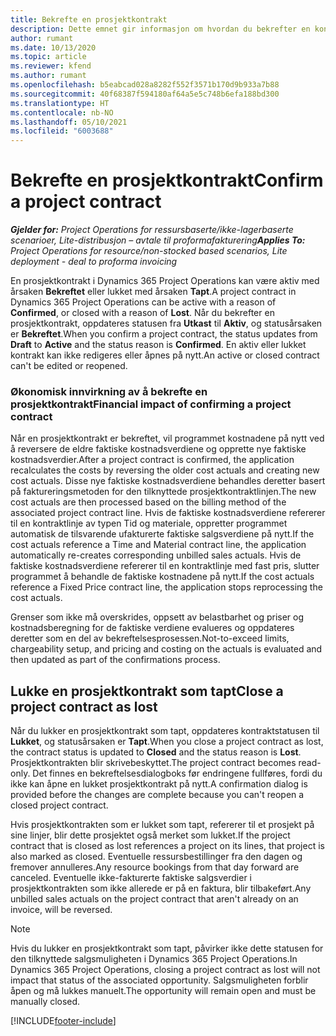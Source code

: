 ```yaml
---
title: Bekrefte en prosjektkontrakt
description: Dette emnet gir informasjon om hvordan du bekrefter en kontrakt i Project Operations.
author: rumant
ms.date: 10/13/2020
ms.topic: article
ms.reviewer: kfend
ms.author: rumant
ms.openlocfilehash: b5eabcad028a8282f552f3571b170d9b933a7b88
ms.sourcegitcommit: 40f68387f594180af64a5e5c748b6efa188bd300
ms.translationtype: HT
ms.contentlocale: nb-NO
ms.lasthandoff: 05/10/2021
ms.locfileid: "6003688"
---
```

# <a name="confirm-a-project-contract"></a><span data-ttu-id="659a3-103">Bekrefte en prosjektkontrakt</span><span class="sxs-lookup"><span data-stu-id="659a3-103">Confirm a project contract</span></span>

<span data-ttu-id="659a3-104">_**Gjelder for:** Project Operations for ressursbaserte/ikke-lagerbaserte scenarioer, Lite-distribusjon – avtale til proformafakturering_</span><span class="sxs-lookup"><span data-stu-id="659a3-104">_**Applies To:** Project Operations for resource/non-stocked based scenarios, Lite deployment - deal to proforma invoicing_</span></span>

<span data-ttu-id="659a3-105">En prosjektkontrakt i Dynamics 365 Project Operations kan være aktiv med årsaken **Bekreftet** eller lukket med årsaken **Tapt**.</span><span class="sxs-lookup"><span data-stu-id="659a3-105">A project contract in Dynamics 365 Project Operations can be active with a reason of **Confirmed**, or closed with a reason of **Lost**.</span></span> <span data-ttu-id="659a3-106">Når du bekrefter en prosjektkontrakt, oppdateres statusen fra **Utkast** til **Aktiv**, og statusårsaken er **Bekreftet**.</span><span class="sxs-lookup"><span data-stu-id="659a3-106">When you confirm a project contract, the status updates from **Draft** to **Active** and the status reason is **Confirmed**.</span></span> <span data-ttu-id="659a3-107">En aktiv eller lukket kontrakt kan ikke redigeres eller åpnes på nytt.</span><span class="sxs-lookup"><span data-stu-id="659a3-107">An active or closed contract can't be edited or reopened.</span></span> 

### <a name="financial-impact-of-confirming-a-project-contract"></a><span data-ttu-id="659a3-108">Økonomisk innvirkning av å bekrefte en prosjektkontrakt</span><span class="sxs-lookup"><span data-stu-id="659a3-108">Financial impact of confirming a project contract</span></span>

<span data-ttu-id="659a3-109">Når en prosjektkontrakt er bekreftet, vil programmet kostnadene på nytt ved å reversere de eldre faktiske kostnadsverdiene og opprette nye faktiske kostnadsverdier.</span><span class="sxs-lookup"><span data-stu-id="659a3-109">After a project contract is confirmed, the application recalculates the costs by reversing the older cost actuals and creating new cost actuals.</span></span> <span data-ttu-id="659a3-110">Disse nye faktiske kostnadsverdiene behandles deretter basert på faktureringsmetoden for den tilknyttede prosjektkontraktlinjen.</span><span class="sxs-lookup"><span data-stu-id="659a3-110">The new cost actuals are then processed based on the billing method of the associated project contract line.</span></span> <span data-ttu-id="659a3-111">Hvis de faktiske kostnadsverdiene refererer til en kontraktlinje av typen Tid og materiale, oppretter programmet automatisk de tilsvarende ufakturerte faktiske salgsverdiene på nytt.</span><span class="sxs-lookup"><span data-stu-id="659a3-111">If the cost actuals reference a Time and Material contract line, the application automatically re-creates corresponding unbilled sales actuals.</span></span> <span data-ttu-id="659a3-112">Hvis de faktiske kostnadsverdiene refererer til en kontraktlinje med fast pris, slutter programmet å behandle de faktiske kostnadene på nytt.</span><span class="sxs-lookup"><span data-stu-id="659a3-112">If the cost actuals reference a Fixed Price contract line, the application stops reprocessing the cost actuals.</span></span>

<span data-ttu-id="659a3-113">Grenser som ikke må overskrides, oppsett av belastbarhet og priser og kostnadsberegning for de faktiske verdiene evalueres og oppdateres deretter som en del av bekreftelsesprosessen.</span><span class="sxs-lookup"><span data-stu-id="659a3-113">Not-to-exceed limits, chargeability setup, and pricing and costing on the actuals is evaluated and then updated as part of the confirmations process.</span></span>

## <a name="close-a-project-contract-as-lost"></a><span data-ttu-id="659a3-114">Lukke en prosjektkontrakt som tapt</span><span class="sxs-lookup"><span data-stu-id="659a3-114">Close a project contract as lost</span></span>

<span data-ttu-id="659a3-115">Når du lukker en prosjektkontrakt som tapt, oppdateres kontraktstatusen til **Lukket**, og statusårsaken er **Tapt**.</span><span class="sxs-lookup"><span data-stu-id="659a3-115">When you close a project contract as lost, the contract status is updated to **Closed** and the status reason is **Lost**.</span></span> <span data-ttu-id="659a3-116">Prosjektkontrakten blir skrivebeskyttet.</span><span class="sxs-lookup"><span data-stu-id="659a3-116">The project contract becomes read-only.</span></span> <span data-ttu-id="659a3-117">Det finnes en bekreftelsesdialogboks før endringene fullføres, fordi du ikke kan åpne en lukket prosjektkontrakt på nytt.</span><span class="sxs-lookup"><span data-stu-id="659a3-117">A confirmation dialog is provided before the changes are complete because you can't reopen a closed project contract.</span></span>

<span data-ttu-id="659a3-118">Hvis prosjektkontrakten som er lukket som tapt, refererer til et prosjekt på sine linjer, blir dette prosjektet også merket som lukket.</span><span class="sxs-lookup"><span data-stu-id="659a3-118">If the project contract that is closed as lost references a project on its lines, that project is also marked as closed.</span></span> <span data-ttu-id="659a3-119">Eventuelle ressursbestillinger fra den dagen og fremover annulleres.</span><span class="sxs-lookup"><span data-stu-id="659a3-119">Any resource bookings from that day forward are canceled.</span></span> <span data-ttu-id="659a3-120">Eventuelle ikke-fakturerte faktiske salgsverdier i prosjektkontrakten som ikke allerede er på en faktura, blir tilbakeført.</span><span class="sxs-lookup"><span data-stu-id="659a3-120">Any unbilled sales actuals on the project contract that aren't already on an invoice, will be reversed.</span></span>

> [!NOTE]
> <span data-ttu-id="659a3-121">Hvis du lukker en prosjektkontrakt som tapt, påvirker ikke dette statusen for den tilknyttede salgsmuligheten i Dynamics 365 Project Operations.</span><span class="sxs-lookup"><span data-stu-id="659a3-121">In Dynamics 365 Project Operations, closing a project contract as lost will not impact that status of the associated opportunity.</span></span> <span data-ttu-id="659a3-122">Salgsmuligheten forblir åpen og må lukkes manuelt.</span><span class="sxs-lookup"><span data-stu-id="659a3-122">The opportunity will remain open and must be manually closed.</span></span>


[!INCLUDE[footer-include](../../includes/footer-banner.md)]